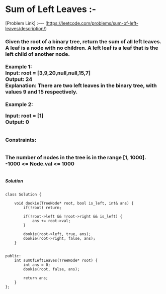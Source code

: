 # Sum of Left Leaves :-

[Problem Link] :--- (https://leetcode.com/problems/sum-of-left-leaves/description/)

<h3>
Given the root of a binary tree, return the sum of all left leaves.
<br>
A leaf is a node with no children. A left leaf is a leaf that is the left child of another node.<br><br>
Example 1:<br>
Input: root = [3,9,20,null,null,15,7]<br>
Output: 24<br>
Explanation: There are two left leaves in the binary tree, with values 9 and 15 respectively.<br><br>
Example 2:<br>

Input: root = [1]<br>
Output: 0<br><br>
 

Constraints:<br><br>

The number of nodes in the tree is in the range [1, 1000].<br>
-1000 <= Node.val <= 1000<br><br>
  
</h3>

***Solution***

```

class Solution {

    void dookie(TreeNode* root, bool is_left, int& ans) {
        if(!root) return;

        if(!root->left && !root->right && is_left) {
            ans += root->val;
        }

        dookie(root->left, true, ans);
        dookie(root->right, false, ans);
    }


public:
    int sumOfLeftLeaves(TreeNode* root) {
        int ans = 0;
        dookie(root, false, ans);

        return ans;
    }
};

```
